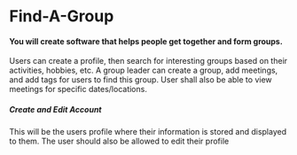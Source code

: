 # Find-A-Group
<h4>You will create software that helps people get together and form groups. </h4>
<p>Users  can  create  a  profile,  then search  for  interesting  groups based  on  their activities,  hobbies,  etc.  A group leader can create a group, add meetings, and add tags for users to find this group. User shall also be able to view meetings for specific dates/locations.</p>


<h5>Create and Edit Account</h5>
<p>This will be the users profile where their information is stored and displayed to them. The user should also be allowed to edit their profile </p>